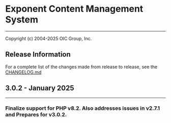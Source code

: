 # Exponent Content Management System

----------

Copyright (c) 2004-2025 OIC Group, Inc.

## Release Information

For a complete list of the changes made from release to release, see the [CHANGELOG.md](CHANGELOG.md)

## 3.0.2 - January 2025

----------

### Finalize support for PHP v8.2. Also addresses issues in v2.7.1 and Prepares for v3.0.2.